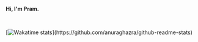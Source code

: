 **Hi, I'm Pram.**

<br>

[![Wakatime stats](https://github-readme-stats.vercel.app/api/wakatime?username=prammmoe&layout=compact&custom_title=What+I've+been+doing+":")](https://github.com/anuraghazra/github-readme-stats)

<br>
